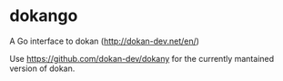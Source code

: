 dokango
=======

A Go interface to dokan (http://dokan-dev.net/en/)

Use https://github.com/dokan-dev/dokany for the currently mantained version of dokan.

